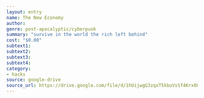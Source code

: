 ```yaml
---
layout: entry 
name: The New Economy
author: 
genre: post-apocalyptic/cyberpunk
summary: "survive in the world the rich left behind"
cost: "$0.00"
subtext1: 
subtext2: 
subtext3: 
subtext4: 
category:
- hacks
source: google-drive
source_url: https://drive.google.com/file/d/1hUijwgG3zqxT5kbuVsSf4Krx08fakn72/view
---
```

